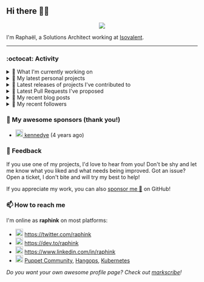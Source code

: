 ## Hi there 👋🏼


<p align="center">
  <a href="https://github.com/ryo-ma/github-profile-trophy"><img src="https://github-profile-trophy.vercel.app/?username=raphink&theme=darkhub&margin-w=15&margin-h=15&no-frame=true&column=5"/></a>
</p>


I'm Raphaël, a Solutions Architect working at [Isovalent](https://github.com/isovalent).

<hr />


### :octocat: Activity

<details>
<summary>👷 What I'm currently working on</summary>

- [isovalent/ebeedex](https://github.com/isovalent/ebeedex) - Find your favorite eBee (today)
- [raphink/realitycheck](https://github.com/raphink/realitycheck) - a lightweight web app designed to help tweens and teens develop critical thinking skills in the age of social media (1 day ago)
- [cilium/cilium](https://github.com/cilium/cilium) - eBPF-based Networking, Security, and Observability (3 weeks ago)
- [littlejo/killerkoda-labs](https://github.com/littlejo/killerkoda-labs) -  (1 month ago)
- [raphink/CV](https://github.com/raphink/CV) - My CV in both LaTeX &amp; web/ajax formats (2 months ago)
</details>

<details>
<summary>🌱 My latest personal projects</summary>

- [raphink/realitycheck](https://github.com/raphink/realitycheck) - a lightweight web app designed to help tweens and teens develop critical thinking skills in the age of social media
- [raphink/scriptoguessr](https://github.com/raphink/scriptoguessr) - A Bible verse localisation game
- [raphink/inktober](https://github.com/raphink/inktober) - 
- [raphink/divisor-knight](https://github.com/raphink/divisor-knight) - A game to practice finding divisors
- [raphink/juanita](https://github.com/raphink/juanita) - 
</details>

<details>
<summary>🔭 Latest releases of projects I've contributed to</summary>

- [cilium/cilium-cli](https://github.com/cilium/cilium-cli) ([v0.18.3](https://github.com/cilium/cilium-cli/releases/tag/v0.18.3), 4 days ago) - CLI to install, manage &amp; troubleshoot Kubernetes clusters running Cilium
- [cilium/cilium](https://github.com/cilium/cilium) ([v1.18.0-pre.1](https://github.com/cilium/cilium/releases/tag/v1.18.0-pre.1), 1 week ago) - eBPF-based Networking, Security, and Observability
- [isovalent/instruqt-go](https://github.com/isovalent/instruqt-go) ([v1.7.0](https://github.com/isovalent/instruqt-go/releases/tag/v1.7.0), 3 months ago) - A Go library for the Instruqt API
- [cloud-native-suisse-romande/governance](https://github.com/cloud-native-suisse-romande/governance) ([v1.0.0](https://github.com/cloud-native-suisse-romande/governance/releases/tag/v1.0.0), 5 months ago) - Organization and Association governance
- [isovalent/credly-go](https://github.com/isovalent/credly-go) ([v1.0.0](https://github.com/isovalent/credly-go/releases/tag/v1.0.0), 6 months ago) - A Go library for the Credly API
</details>

<details>
<summary>🔨 Latest Pull Requests I've proposed</summary>

- [Add samurai eBee](https://github.com/isovalent/ebeedex/pull/108) on [isovalent/ebeedex](https://github.com/isovalent/ebeedex) (today)
- [Add 39 through 42](https://github.com/isovalent/ebeedex/pull/107) on [isovalent/ebeedex](https://github.com/isovalent/ebeedex) (1 week ago)
- [Add aviator bee (#41)](https://github.com/isovalent/ebeedex/pull/105) on [isovalent/ebeedex](https://github.com/isovalent/ebeedex) (1 week ago)
- [Add Basketball eBee (#40)](https://github.com/isovalent/ebeedex/pull/104) on [isovalent/ebeedex](https://github.com/isovalent/ebeedex) (1 week ago)
</details>

<details>
<summary>📜 My recent blog posts</summary>

- [How to Automatically Issue Badges for Instruqt Labs](https://dev.to/raphink/how-to-automatically-issue-badges-for-instruqt-labs-18k5) (5 months ago)
- [Streamlining Access to Embedded Instruqt Labs](https://dev.to/raphink/streamlining-access-to-embedded-instruqt-labs-4ph9) (6 months ago)
- [Towards a Modular DevOps Stack](https://dev.to/camptocamp-ops/towards-a-modular-devops-stack-257c) (3 years ago)
- [A 15-year Puppet Journey](https://dev.to/raphink/a-15-year-puppet-journey-4o39) (3 years ago)
- [How to allow dynamic Terraform Provider Configuration](https://dev.to/camptocamp-ops/how-to-allow-dynamic-terraform-provider-configuration-20ik) (3 years ago)
</details>

<details>
<summary>👥 My recent followers</summary>

- [<img src="https://avatars.githubusercontent.com/u/14955397?u=ff89ee424d40a589e509f334960cd17506cff932&amp;v=4" height="20"/> s3mPr1linux](https://github.com/s3mPr1linux)
- [<img src="https://avatars.githubusercontent.com/u/3490905?u=9e7be150525642004d715a38fe8427800213b6c6&amp;v=4" height="20"/> a-lababsa](https://github.com/a-lababsa)
- [<img src="https://avatars.githubusercontent.com/u/28824016?u=9c3bb329553c5baea74ad3af798c2a85ca464ec7&amp;v=4" height="20"/> Barrentd](https://github.com/Barrentd)
- [<img src="https://avatars.githubusercontent.com/u/5387930?u=1cd0cfa4ab9c6e30da495e621b850e4f61a203aa&amp;v=4" height="20"/> XiaomingX](https://github.com/XiaomingX)
- [<img src="https://avatars.githubusercontent.com/u/93091809?u=ba8b68d26f8bbc0538605ab245ccf455441151fe&amp;v=4" height="20"/> isuruK2003](https://github.com/isuruK2003)
</details>


### 💚 My awesome sponsors (thank you!)

- [<img src="https://avatars.githubusercontent.com/u/1110127?v=4" height="20"/> kennedye](https://github.com/kennedye) (4 years ago)


### 💬 Feedback

If you use one of my projects, I'd love to hear from you!
Don't be shy and let me know what you liked and what needs being improved.
Got an issue? Open a ticket, I don't bite and will try my best to help!

If you appreciate my work, you can also [sponsor me 💚](https://github.com/sponsors/raphink) on GitHub!


### 📫 How to reach me

I'm online as **raphink** on most platforms:

- <img src="https://raw.githubusercontent.com/FortAwesome/Font-Awesome/master/svgs/brands/twitter.svg" width="20" alt="Twitter" /> https://twitter.com/raphink
- <img src="https://raw.githubusercontent.com/FortAwesome/Font-Awesome/master/svgs/brands/dev.svg" width="20" alt="Blog" /> https://dev.to/raphink
- <img src="https://raw.githubusercontent.com/FortAwesome/Font-Awesome/master/svgs/brands/linkedin.svg" width="20" alt="LinkedIn" /> https://www.linkedin.com/in/raphink
- <img src="https://raw.githubusercontent.com/FortAwesome/Font-Awesome/master/svgs/brands/slack.svg" width="20" alt="Slack" /> [Puppet Community](https://slack.puppet.com/), [Hangops](https://signup.hangops.com/), [Kubernetes](https://slack.k8s.io/)

*Do you want your own awesome profile page? Check out [markscribe](https://github.com/muesli/markscribe)!*
